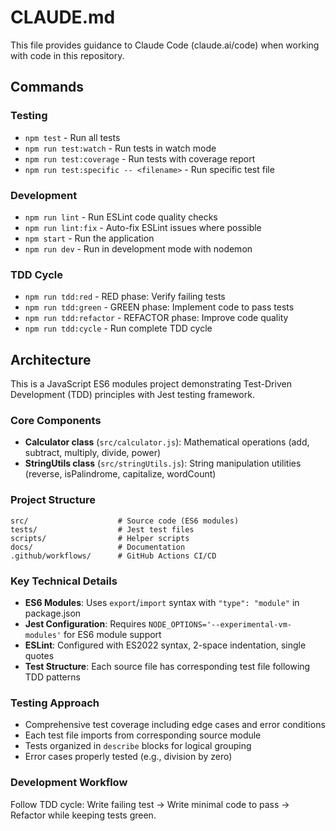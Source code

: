 # CLAUDE.md

This file provides guidance to Claude Code (claude.ai/code) when working with code in this repository.

## Commands

### Testing
- `npm test` - Run all tests
- `npm run test:watch` - Run tests in watch mode
- `npm run test:coverage` - Run tests with coverage report
- `npm run test:specific -- <filename>` - Run specific test file

### Development
- `npm run lint` - Run ESLint code quality checks
- `npm run lint:fix` - Auto-fix ESLint issues where possible
- `npm start` - Run the application
- `npm run dev` - Run in development mode with nodemon

### TDD Cycle
- `npm run tdd:red` - RED phase: Verify failing tests
- `npm run tdd:green` - GREEN phase: Implement code to pass tests
- `npm run tdd:refactor` - REFACTOR phase: Improve code quality
- `npm run tdd:cycle` - Run complete TDD cycle

## Architecture

This is a JavaScript ES6 modules project demonstrating Test-Driven Development (TDD) principles with Jest testing framework.

### Core Components
- **Calculator class** (`src/calculator.js`): Mathematical operations (add, subtract, multiply, divide, power)
- **StringUtils class** (`src/stringUtils.js`): String manipulation utilities (reverse, isPalindrome, capitalize, wordCount)

### Project Structure
```
src/                    # Source code (ES6 modules)
tests/                  # Jest test files
scripts/                # Helper scripts
docs/                   # Documentation
.github/workflows/      # GitHub Actions CI/CD
```

### Key Technical Details
- **ES6 Modules**: Uses `export`/`import` syntax with `"type": "module"` in package.json
- **Jest Configuration**: Requires `NODE_OPTIONS='--experimental-vm-modules'` for ES6 module support
- **ESLint**: Configured with ES2022 syntax, 2-space indentation, single quotes
- **Test Structure**: Each source file has corresponding test file following TDD patterns

### Testing Approach
- Comprehensive test coverage including edge cases and error conditions
- Each test file imports from corresponding source module
- Tests organized in `describe` blocks for logical grouping
- Error cases properly tested (e.g., division by zero)

### Development Workflow
Follow TDD cycle: Write failing test → Write minimal code to pass → Refactor while keeping tests green.